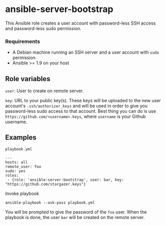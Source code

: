 # ansible-server-bootstrap

This Ansible role creates a user account with password-less SSH access and password-less sudo permission.

### Requirements

* A Debian machine running an SSH server and a user account with ``sudo`` permission
* Ansible >= 1.9 on your host

## Role variables

``user``: User to create on remote server.

``key``: URL to your public key(s). These keys will be uploaded to the new user account's ``.ssh/authorizer_keys`` and will be used in order to give you password-less sudo access to that account. Best thing you can do is use ``https://github.com/<username>.keys``, where ``username`` is your Github username. 

## Examples

    playbook.yml

    ---
    hosts: all
    remote_user: foo
    sudo: yes
    roles:
     - {role: 'ansible-server-bootstrap', user: bar, key: "https://github.com/stargazer.keys"}

Invoke playbook
    
    ansible-playbook --ask-pass playbook.yml

You will be prompted to give the password of the ``foo`` user. When the playbook is done, the user ``bar`` will be created on the remote server.
